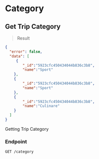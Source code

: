 # Category

## Get Trip Category

> Result

```json
{
  "error": false,
  "data": [
     {
        "_id":"5923cfc450434044b836c3b8",
        "name":"Sport"
    },
    {
        "_id":"5923cfc450434044b836c3b8",
        "name":"Sport"
    },
    {
        "_id":"5923cfc450434044b836c3b8",
        "name":"Culinare"
    }
  ]
}
```
Getting Trip Category

### Endpoint

`GET /category`

